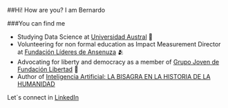 ##Hi! How are you? I am Bernardo 

###You can find me
- Studying Data Science at [Universidad Austral](https://www.austral.edu.ar) 📖
- Volunteering for non formal education as Impact Measurement Director at [Fundación Líderes de Ansenuza](https://lideresdeansenuza.org/) 🫂
- Advocating for liberty and democracy as a member of [Grupo Joven de Fundación Libertad](https://grupojovenfl.wordpress.com) 🗽
- Author of [Inteligencia Artificial: LA BISAGRA EN LA HISTORIA DE LA HUMANIDAD](https://grupojovenfl.wordpress.com/2023/05/14/inteligencia-artificial-la-bisagra-en-la-historia-de-la-humanidad/)

Let´s connect in [LinkedIn](www.linkedin.com/in/bernardodirienzo)
